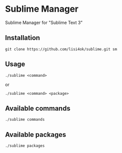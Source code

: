 Sublime Manager
==============
Sublime Manager for "Sublime Text 3"

Installation
------------
```
git clone https://github.com/lisi4ok/sublime.git sm
```

Usage
------------
```
./sublime <command>
```
or
```
./sublime <command> <package>
```

Available commands
------------
```
./sublime commands
```

Available packages
------------
```
./sublime packages
```
